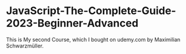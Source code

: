 # JavaScript-The-Complete-Guide-2023-Beginner-Advanced
This is My second Course, which I bought on udemy.com by Maximilian Schwarzmüller.
